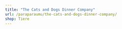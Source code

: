 ```yaml
---
title: "The Cats and Dogs Dinner Company"
url: /paraparaumu/the-cats-and-dogs-dinner-company/
shop: Tiere
---
```

